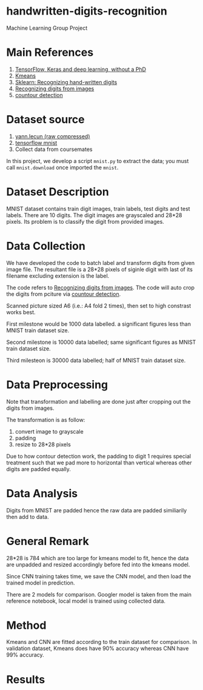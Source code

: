 # handwritten-digits-recognition
Machine Learning Group Project

# Main References
1. [TensorFlow, Keras and deep learning, without a PhD](https://codelabs.developers.google.com/codelabs/cloud-tensorflow-mnist#0)
2. [Kmeans](https://github.com/sharmaroshan/MNIST-Using-K-means/blob/master/KMeans%20Clustering%20for%20Imagery%20Analysis%20(Jupyter%20Notebook).ipynb)
3. [Sklearn: Recognizing hand-written digits](https://scikit-learn.org/stable/auto_examples/classification/plot_digits_classification.html#sphx-glr-auto-examples-classification-plot-digits-classification-py)
4. [Recognizing digits from images](https://yash-kukreja-98.medium.com/recognizing-handwritten-digits-in-real-life-images-using-cnn-3b48a9ae5e3)
5. [countour detection](https://docs.opencv.org/4.x/d7/d4d/tutorial_py_thresholding.html)

# Dataset source
1. [yann.lecun (raw compressed)](https://yann.lecun.com/exdb/mnist/)
2. [tensorflow mnist](https://www.tensorflow.org/datasets/catalog/mnist)
3. Collect data from coursemates

In this project, we develop a script `mnist.py` to extract the data; you must call `mnist.download` once imported the `mnist`.

# Dataset Description
MNIST dataset contains train digit images, train labels, test digits and test labels. There are 10 digits. The digit images are grayscaled and 28*28 pixels. Its problem is to classify the digit from provided images.

# Data Collection
We have developed the code to batch label  and transform digits from given image file. The resultant file is a 28*28 pixels of siginle digit with last of its filename excluding extension is the label. 

The code refers to [Recognizing digits from images](https://yash-kukreja-98.medium.com/recognizing-handwritten-digits-in-real-life-images-using-cnn-3b48a9ae5e3). The code will auto crop the digits from pciture via [countour detection](https://docs.opencv.org/4.x/d7/d4d/tutorial_py_thresholding.html).

Scanned picture sized A6 (i.e.: A4 fold 2 times), then set to high constrast works best.

First milestone would be 1000 data labelled. a significant figures less than MNIST train dataset size.

Second milestone is 10000 data labelled; same significant figures as MNIST train dataset size.

Third milesteon is 30000 data labelled; half of MNIST train dataset size.

# Data Preprocessing

Note that transformation and labelling are done just after cropping out the digits from images.

The transformation is as follow:

1. convert image to grayscale
2. padding
3. resize to 28*28 pixels

Due to how contour detection work, the padding to digit 1 requires special treatment such that we pad more to horizontal than vertical whereas other digits are padded equally.

# Data Analysis
Digits from MNIST are padded hence the raw data are padded similiarily then add to data.

# General Remark
28*28 is 784 which are  too large for kmeans model to fit, hence the data are unpadded and resized accordingly before fed into the kmeans model.

Since CNN training takes time, we save the CNN model, and then load the trained model in prediction. 

There are 2 models for comparison. Googler model is taken from the main reference notebook, local model is trained using collected data.

# Method

Kmeans and CNN are fitted according to the train dataset for comparison. In validation dataset, Kmeans does have 90% accuracy whereas CNN have 99% accuracy.

# Results


